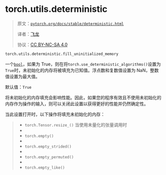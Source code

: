 # torch.utils.deterministic

> 原文：[`pytorch.org/docs/stable/deterministic.html`](https://pytorch.org/docs/stable/deterministic.html)
>
> 译者：[飞龙](https://github.com/wizardforcel)
>
> 协议：[CC BY-NC-SA 4.0](http://creativecommons.org/licenses/by-nc-sa/4.0/)

```py
torch.utils.deterministic.fill_uninitialized_memory
```

一个[`bool`](https://docs.python.org/3/library/functions.html#bool "(在 Python v3.12 中)")，如果为 True，则在将`torch.use_deterministic_algorithms()`设置为`True`时，未初始化的内存将被填充为已知值。浮点数和复数值设置为 NaN，整数值设置为最大值。

默认值：`True`

将未初始化的内存填充会影响性能。因此，如果您的程序有效且不使用未初始化的内存作为操作的输入，则可以关闭此设置以获得更好的性能并仍然确定性。

当此设置打开时，以下操作将填充未初始化的内存：

> +   `torch.Tensor.resize_()` 当使用未量化的张量调用时
> +   
> +   `torch.empty()`
> +   
> +   `torch.empty_strided()`
> +   
> +   `torch.empty_permuted()`
> +   
> +   `torch.empty_like()`

